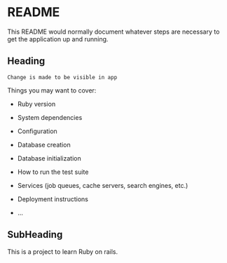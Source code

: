 # README

This README would normally document whatever steps are necessary to get the
application up and running.

## Heading 

    Change is made to be visible in app
    
Things you may want to cover:

* Ruby version

* System dependencies

* Configuration

* Database creation

* Database initialization

* How to run the test suite

* Services (job queues, cache servers, search engines, etc.)

* Deployment instructions

* ...

## SubHeading
 
 This is a project to learn Ruby on rails.
